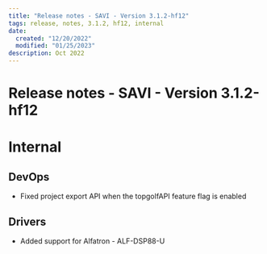 ```yaml
---
title: "Release notes - SAVI - Version 3.1.2-hf12"
tags: release, notes, 3.1.2, hf12, internal
date:
  created: "12/20/2022"
  modified: "01/25/2023"
description: Oct 2022
---
```


# Release notes - SAVI - Version 3.1.2-hf12


# Internal
## DevOps
* Fixed project export API when the topgolfAPI feature flag is enabled

## Drivers
* Added support for Alfatron - ALF-DSP88-U
